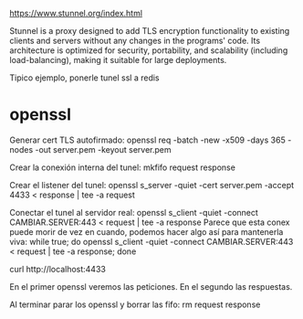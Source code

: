 https://www.stunnel.org/index.html

Stunnel is a proxy designed to add TLS encryption functionality to existing clients and servers without any changes in the programs' code. Its architecture is optimized for security, portability, and scalability (including load-balancing), making it suitable for large deployments.

Tipico ejemplo, ponerle tunel ssl a redis


# openssl
Generar cert TLS autofirmado:
openssl req -batch -new -x509 -days 365 -nodes -out server.pem -keyout server.pem

Crear la conexión interna del tunel:
mkfifo request response

Crear el listener del tunel:
openssl s_server -quiet -cert server.pem -accept 4433 < response | tee -a request

Conectar el tunel al servidor real:
openssl s_client -quiet -connect CAMBIAR.SERVER:443 < request | tee -a response
  Parece que esta conex puede morir de vez en cuando, podemos hacer algo así para mantenerla viva:
  while true; do openssl s_client -quiet -connect CAMBIAR.SERVER:443 < request | tee -a response; done

curl http://localhost:4433

En el primer openssl veremos las peticiones.
En el segundo las respuestas.

Al terminar parar los openssl y borrar las fifo:
rm request response


